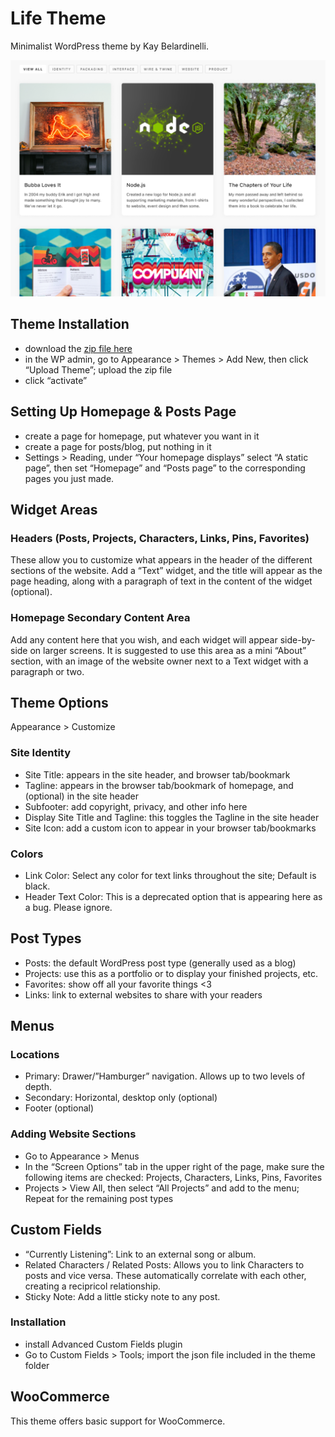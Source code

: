 Life Theme
===

Minimalist WordPress theme by Kay Belardinelli.

![Website Branding](screenshot.png)

Theme Installation
------------

*   download the [zip file here](https://chrisglass.com/wp-content/uploads/2021/05/lifetheme.zip)
*   in the WP admin, go to Appearance > Themes > Add New, then click “Upload Theme”; upload the zip file
*   click “activate”

Setting Up Homepage & Posts Page
--------------------------------

*   create a page for homepage, put whatever you want in it
*   create a page for posts/blog, put nothing in it
*   Settings > Reading, under “Your homepage displays” select “A static page”, then set “Homepage” and “Posts page” to the corresponding pages you just made.

Widget Areas
------------

### Headers (Posts, Projects, Characters, Links, Pins, Favorites)

These allow you to customize what appears in the header of the different sections of the website. Add a “Text” widget, and the title will appear as the page heading, along with a paragraph of text in the content of the widget (optional).

### Homepage Secondary Content Area

Add any content here that you wish, and each widget will appear side-by-side on larger screens. It is suggested to use this area as a mini “About” section, with an image of the website owner next to a Text widget with a paragraph or two.

Theme Options
-------------

Appearance > Customize

### Site Identity

*   Site Title: appears in the site header, and browser tab/bookmark
*   Tagline: appears in the browser tab/bookmark of homepage, and (optional) in the site header
*   Subfooter: add copyright, privacy, and other info here
*   Display Site Title and Tagline: this toggles the Tagline in the site header
*   Site Icon: add a custom icon to appear in your browser tab/bookmarks

### Colors

*   Link Color: Select any color for text links throughout the site; Default is black.
*   Header Text Color: This is a deprecated option that is appearing here as a bug. Please ignore.

Post Types
----------

*   Posts: the default WordPress post type (generally used as a blog)
*   Projects: use this as a portfolio or to display your finished projects, etc.
*   Favorites: show off all your favorite things <3
*   Links: link to external websites to share with your readers

Menus
-----

### Locations

*   Primary: Drawer/”Hamburger” navigation. Allows up to two levels of depth.
*   Secondary: Horizontal, desktop only (optional)
*   Footer (optional)

### Adding Website Sections

*   Go to Appearance > Menus
*   In the “Screen Options” tab in the upper right of the page, make sure the following items are checked: Projects, Characters, Links, Pins, Favorites
*   Projects > View All, then select “All Projects” and add to the menu; Repeat for the remaining post types

Custom Fields
-------------

*   “Currently Listening”: Link to an external song or album.
*   Related Characters / Related Posts: Allows you to link Characters to posts and vice versa. These automatically correlate with each other, creating a recipricol relationship.
*   Sticky Note: Add a little sticky note to any post.

### Installation

*   install Advanced Custom Fields plugin
*   Go to Custom Fields > Tools; import the json file included in the theme folder

WooCommerce
-----------

This theme offers basic support for WooCommerce.

